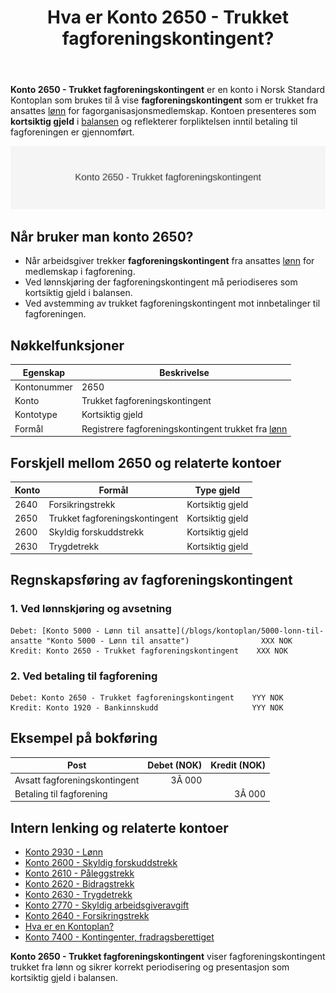 ﻿---
title: "Hva er Konto 2650 - Trukket fagforeningskontingent?"
seoTitle: "2650-trukket-fagforeningskontingent"
meta_description: '**Konto 2650 - Trukket fagforeningskontingent** er en konto i Norsk Standard Kontoplan som brukes til å vise **fagforeningskontingent** som er trukket fra ansa...'
slug: 2650-trukket-fagforeningskontingent
type: blog
layout: pages/single
---

**Konto 2650 - Trukket fagforeningskontingent** er en konto i Norsk Standard Kontoplan som brukes til å vise **fagforeningskontingent** som er trukket fra ansattes [lønn](/blogs/kontoplan/2930-lonn "Konto 2930 - Lønn") for fagorganisasjonsmedlemskap. Kontoen presenteres som **kortsiktig gjeld** i [balansen](/blogs/regnskap/hva-er-balanse "Hva er Balanse?") og reflekterer forpliktelsen inntil betaling til fagforeningen er gjennomført.

![Illustrasjon av konto 2650 Trukket fagforeningskontingent](2650-trukket-fagforeningskontingent-image.svg)

## Når bruker man konto 2650?

* Når arbeidsgiver trekker **fagforeningskontingent** fra ansattes [lønn](/blogs/kontoplan/2930-lonn "Konto 2930 - Lønn") for medlemskap i fagforening.
* Ved lønnskjøring der fagforeningskontingent må periodiseres som kortsiktig gjeld i balansen.
* Ved avstemming av trukket fagforeningskontingent mot innbetalinger til fagforeningen.

## Nøkkelfunksjoner

| Egenskap      | Beskrivelse                                    |
|---------------|------------------------------------------------|
| Kontonummer   | 2650                                           |
| Konto         | Trukket fagforeningskontingent                 |
| Kontotype     | Kortsiktig gjeld                               |
| Formål        | Registrere fagforeningskontingent trukket fra [lønn](/blogs/kontoplan/2930-lonn "Konto 2930 - Lønn") |

## Forskjell mellom 2650 og relaterte kontoer

| Konto   | Formål                                  | Type gjeld       |
|---------|-----------------------------------------|------------------|
| 2640    | Forsikringstrekk                        | Kortsiktig gjeld |
| 2650    | Trukket fagforeningskontingent          | Kortsiktig gjeld |
| 2600    | Skyldig forskuddstrekk                  | Kortsiktig gjeld |
| 2630    | Trygdetrekk                             | Kortsiktig gjeld |

## Regnskapsføring av fagforeningskontingent

### 1. Ved lønnskjøring og avsetning

```plaintext
Debet: [Konto 5000 - Lønn til ansatte](/blogs/kontoplan/5000-lonn-til-ansatte "Konto 5000 - Lønn til ansatte")                XXX NOK
Kredit: Konto 2650 - Trukket fagforeningskontingent    XXX NOK
```

### 2. Ved betaling til fagforening

```plaintext
Debet: Konto 2650 - Trukket fagforeningskontingent    YYY NOK
Kredit: Konto 1920 - Bankinnskudd                     YYY NOK
```

## Eksempel på bokføring

| Post                                 | Debet (NOK) | Kredit (NOK) |
|--------------------------------------|------------:|-------------:|
| Avsatt fagforeningskontingent        |      3Â 000  |              |
| Betaling til fagforening             |             |        3Â 000 |

## Intern lenking og relaterte kontoer

* [Konto 2930 - Lønn](/blogs/kontoplan/2930-lonn "Konto 2930 - Lønn")
* [Konto 2600 - Skyldig forskuddstrekk](/blogs/kontoplan/2600-forskuddstrekk "Konto 2600 - Skyldig forskuddstrekk")
* [Konto 2610 - Påleggstrekk](/blogs/kontoplan/2610-paalleggstrekk "Konto 2610 - Påleggstrekk")
* [Konto 2620 - Bidragstrekk](/blogs/kontoplan/2620-bidragstrekk "Konto 2620 - Bidragstrekk")
* [Konto 2630 - Trygdetrekk](/blogs/kontoplan/2630-trygdetrekk "Konto 2630 - Trygdetrekk")
* [Konto 2770 - Skyldig arbeidsgiveravgift](/blogs/kontoplan/2770-skyldig-arbeidsgiveravgift "Konto 2770 - Skyldig arbeidsgiveravgift")
* [Konto 2640 - Forsikringstrekk](/blogs/kontoplan/2640-forsikringstrekk "Konto 2640 - Forsikringstrekk")
* [Hva er en Kontoplan?](/blogs/regnskap/hva-er-kontoplan "Hva er en Kontoplan? Komplett Guide til Kontoplaner i Norsk Regnskap")
* [Konto 7400 - Kontingenter, fradragsberettiget](/blogs/kontoplan/7400-kontingenter-fradragsberettiget "Konto 7400 - Kontingenter, fradragsberettiget")

**Konto 2650 - Trukket fagforeningskontingent** viser fagforeningskontingent trukket fra lønn og sikrer korrekt periodisering og presentasjon som kortsiktig gjeld i balansen.







